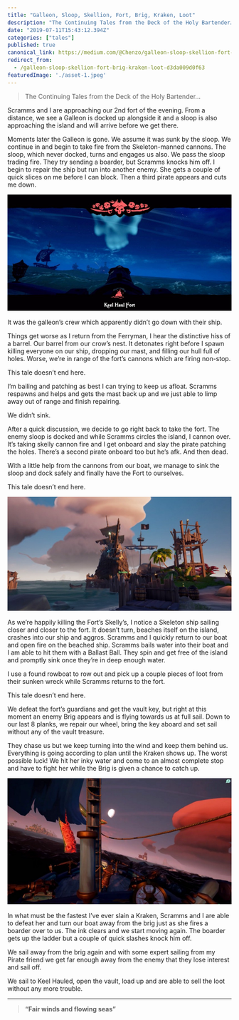 ```yaml
---
title: "Galleon, Sloop, Skellion, Fort, Brig, Kraken, Loot"
description: "The Continuing Tales from the Deck of the Holy Bartender…"
date: "2019-07-11T15:43:12.394Z"
categories: ["tales"]
published: true
canonical_link: https://medium.com/@Chenzo/galleon-sloop-skellion-fort-brig-kraken-loot-d3da009d0f63
redirect_from:
  - /galleon-sloop-skellion-fort-brig-kraken-loot-d3da009d0f63
featuredImage: './asset-1.jpeg'
---
```


> The Continuing Tales from the Deck of the Holy Bartender…

Scramms and I are approaching our 2nd fort of the evening. From a distance, we see a Galleon is docked up alongside it and a sloop is also approaching the island and will arrive before we get there.

Moments later the Galleon is gone. We assume it was sunk by the sloop. We continue in and begin to take fire from the Skeleton-manned cannons. The sloop, which never docked, turns and engages us also. We pass the sloop trading fire. They try sending a boarder, but Scramms knocks him off. I begin to repair the ship but run into another enemy. She gets a couple of quick slices on me before I can block. Then a third pirate appears and cuts me down.

![A popular fort](./asset-1.jpeg)

It was the galleon’s crew which apparently didn’t go down with their ship.

Things get worse as I return from the Ferryman, I hear the distinctive hiss of a barrel. Our barrel from our crow’s nest. It detonates right before I spawn killing everyone on our ship, dropping our mast, and filling our hull full of holes. Worse, we’re in range of the fort’s cannons which are firing non-stop.

This tale doesn’t end here.

I’m bailing and patching as best I can trying to keep us afloat. Scramms respawns and helps and gets the mast back up and we just able to limp away out of range and finish repairing.

We didn’t sink.

After a quick discussion, we decide to go right back to take the fort. The enemy sloop is docked and while Scramms circles the island, I cannon over. It’s taking skelly cannon fire and I get onboard and slay the pirate patching the holes. There’s a second pirate onboard too but he’s afk. And then dead.

With a little help from the cannons from our boat, we manage to sink the sloop and dock safely and finally have the Fort to ourselves.

This tale doesn’t end here.

![Skellions have terrible pilots](./asset-2.jpeg)

As we’re happily killing the Fort’s Skelly’s, I notice a Skeleton ship sailing closer and closer to the fort. It doesn’t turn, beaches itself on the island, crashes into our ship and aggros. Scramms and I quickly return to our boat and open fire on the beached ship. Scramms bails water into their boat and I am able to hit them with a Ballast Ball. They spin and get free of the island and promptly sink once they’re in deep enough water.

I use a found rowboat to row out and pick up a couple pieces of loot from their sunken wreck while Scramms returns to the fort.

This tale doesn’t end here.

We defeat the fort’s guardians and get the vault key, but right at this moment an enemy Brig appears and is flying towards us at full sail. Down to our last 8 planks, we repair our wheel, bring the key aboard and set sail without any of the vault treasure.

They chase us but we keep turning into the wind and keep them behind us. Everything is going according to plan until the Kraken shows up. The worst possible luck! We hit her inky water and come to an almost complete stop and have to fight her while the Brig is given a chance to catch up.

![](./asset-3.jpeg)

In what must be the fastest I’ve ever slain a Kraken, Scramms and I are able to defeat her and turn our boat away from the brig just as she fires a boarder over to us. The ink clears and we start moving again. The boarder gets up the ladder but a couple of quick slashes knock him off.

We sail away from the brig again and with some expert sailing from my Pirate friend we get far enough away from the enemy that they lose interest and sail off.

We sail to Keel Hauled, open the vault, load up and are able to sell the loot without any more trouble.

---

> **“Fair winds and flowing seas”**
